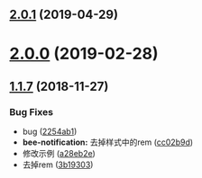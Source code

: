 <a name="2.0.1"></a>
## [2.0.1](https://github.com/tinper-bee/bee-notification/compare/v2.0.0...v2.0.1) (2019-04-29)



<a name="2.0.0"></a>
# [2.0.0](https://github.com/tinper-bee/bee-notification/compare/v1.1.7...v2.0.0) (2019-02-28)



<a name="1.1.7"></a>
## [1.1.7](https://github.com/tinper-bee/bee-notification/compare/2254ab1...v1.1.7) (2018-11-27)


### Bug Fixes

* bug ([2254ab1](https://github.com/tinper-bee/bee-notification/commit/2254ab1))
* **bee-notification:** 去掉样式中的rem ([cc02b9d](https://github.com/tinper-bee/bee-notification/commit/cc02b9d))
* 修改示例 ([a28eb2e](https://github.com/tinper-bee/bee-notification/commit/a28eb2e))
* 去掉rem ([3b19303](https://github.com/tinper-bee/bee-notification/commit/3b19303))



